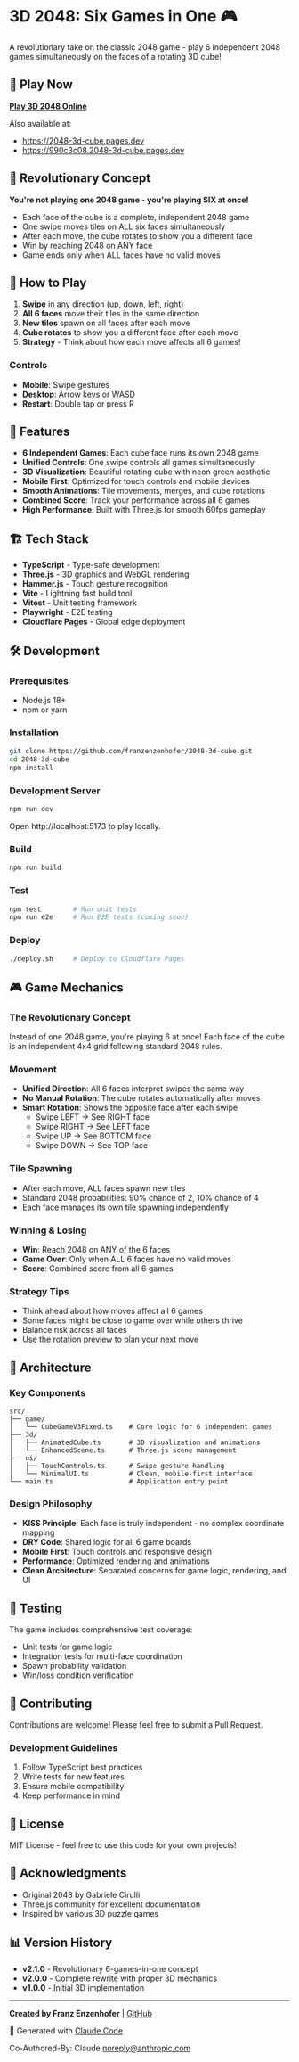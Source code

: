 # 3D 2048: Six Games in One 🎮

A revolutionary take on the classic 2048 game - play 6 independent 2048 games simultaneously on the faces of a rotating 3D cube!

## 🎲 Play Now

**[Play 3D 2048 Online](https://2048-3d-cube.franzai.com)**

Also available at:
- https://2048-3d-cube.pages.dev
- https://990c3c08.2048-3d-cube.pages.dev

## 🚀 Revolutionary Concept

**You're not playing one 2048 game - you're playing SIX at once!**

- Each face of the cube is a complete, independent 2048 game
- One swipe moves tiles on ALL six faces simultaneously
- After each move, the cube rotates to show you a different face
- Win by reaching 2048 on ANY face
- Game ends only when ALL faces have no valid moves

## 🎯 How to Play

1. **Swipe** in any direction (up, down, left, right)
2. **All 6 faces** move their tiles in the same direction
3. **New tiles** spawn on all faces after each move
4. **Cube rotates** to show you a different face after each move
5. **Strategy** - Think about how each move affects all 6 games!

### Controls
- **Mobile**: Swipe gestures
- **Desktop**: Arrow keys or WASD
- **Restart**: Double tap or press R

## 🎨 Features

- **6 Independent Games**: Each cube face runs its own 2048 game
- **Unified Controls**: One swipe controls all games simultaneously  
- **3D Visualization**: Beautiful rotating cube with neon green aesthetic
- **Mobile First**: Optimized for touch controls and mobile devices
- **Smooth Animations**: Tile movements, merges, and cube rotations
- **Combined Score**: Track your performance across all 6 games
- **High Performance**: Built with Three.js for smooth 60fps gameplay

## 🏗️ Tech Stack

- **TypeScript** - Type-safe development
- **Three.js** - 3D graphics and WebGL rendering
- **Hammer.js** - Touch gesture recognition
- **Vite** - Lightning fast build tool
- **Vitest** - Unit testing framework
- **Playwright** - E2E testing
- **Cloudflare Pages** - Global edge deployment

## 🛠️ Development

### Prerequisites

- Node.js 18+
- npm or yarn

### Installation

```bash
git clone https://github.com/franzenzenhofer/2048-3d-cube.git
cd 2048-3d-cube
npm install
```

### Development Server

```bash
npm run dev
```

Open http://localhost:5173 to play locally.

### Build

```bash
npm run build
```

### Test

```bash
npm test        # Run unit tests
npm run e2e     # Run E2E tests (coming soon)
```

### Deploy

```bash
./deploy.sh     # Deploy to Cloudflare Pages
```

## 🎮 Game Mechanics

### The Revolutionary Concept
Instead of one 2048 game, you're playing 6 at once! Each face of the cube is an independent 4x4 grid following standard 2048 rules.

### Movement
- **Unified Direction**: All 6 faces interpret swipes the same way
- **No Manual Rotation**: The cube rotates automatically after moves
- **Smart Rotation**: Shows the opposite face after each swipe
  - Swipe LEFT → See RIGHT face
  - Swipe RIGHT → See LEFT face  
  - Swipe UP → See BOTTOM face
  - Swipe DOWN → See TOP face

### Tile Spawning
- After each move, ALL faces spawn new tiles
- Standard 2048 probabilities: 90% chance of 2, 10% chance of 4
- Each face manages its own tile spawning independently

### Winning & Losing
- **Win**: Reach 2048 on ANY of the 6 faces
- **Game Over**: Only when ALL 6 faces have no valid moves
- **Score**: Combined score from all 6 games

### Strategy Tips
- Think ahead about how moves affect all 6 games
- Some faces might be close to game over while others thrive
- Balance risk across all faces
- Use the rotation preview to plan your next move

## 📐 Architecture

### Key Components

```
src/
├── game/
│   └── CubeGameV3Fixed.ts    # Core logic for 6 independent games
├── 3d/
│   ├── AnimatedCube.ts       # 3D visualization and animations
│   └── EnhancedScene.ts      # Three.js scene management
├── ui/
│   ├── TouchControls.ts      # Swipe gesture handling
│   └── MinimalUI.ts          # Clean, mobile-first interface
└── main.ts                   # Application entry point
```

### Design Philosophy

- **KISS Principle**: Each face is truly independent - no complex coordinate mapping
- **DRY Code**: Shared logic for all 6 game boards
- **Mobile First**: Touch controls and responsive design
- **Performance**: Optimized rendering and animations
- **Clean Architecture**: Separated concerns for game logic, rendering, and UI

## 🧪 Testing

The game includes comprehensive test coverage:
- Unit tests for game logic
- Integration tests for multi-face coordination
- Spawn probability validation
- Win/loss condition verification

## 🤝 Contributing

Contributions are welcome! Please feel free to submit a Pull Request.

### Development Guidelines
1. Follow TypeScript best practices
2. Write tests for new features
3. Ensure mobile compatibility
4. Keep performance in mind

## 📄 License

MIT License - feel free to use this code for your own projects!

## 🙏 Acknowledgments

- Original 2048 by Gabriele Cirulli
- Three.js community for excellent documentation
- Inspired by various 3D puzzle games

## 📊 Version History

- **v2.1.0** - Revolutionary 6-games-in-one concept
- **v2.0.0** - Complete rewrite with proper 3D mechanics
- **v1.0.0** - Initial 3D implementation

---

**Created by Franz Enzenhofer** | [GitHub](https://github.com/franzenzenhofer)

🤖 Generated with [Claude Code](https://claude.ai/code)

Co-Authored-By: Claude <noreply@anthropic.com>